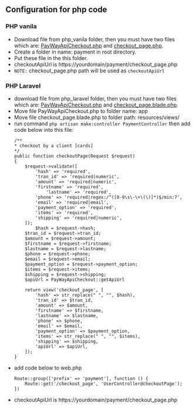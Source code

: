 ## Configuration for php code

### PHP vanila

- Download file from php_vanila folder, then you must have two files which are: [PayWayApiCheckout.php](php_vanila/PayWayApiCheckout.php) and [checkout_page.php](php_vanila/checkout_page.php). 
- Create a folder in name: payment in root directory.
- Put these file in the this folder.
- checkoutApiUrl is https://yourdomain/payment/checkout_page.php 
- `NOTE:` checkout_page.php path will be used as `checkoutApiUrl`

### PHP Laravel
- download file from php_laravel folder, then you must have two files which are: [PayWayApiCheckout.php](php_laravel/PayWayApiCheckout.php) and [checkout_page.blade.php](php_laravel/checkout_page.blade.php).
- Move file PayWayApiCheckout.php to folder name: app
- Move file checkout_page.blade.php to folder path: resources/views/
- run command `php artisan make:controller PaymentController` then add code below into this file:
    ```
    /**
    * checkout by a client [cards]
    */
    public function checkoutPage(Request $request)
    {
        $request->validate([
            'hash' => 'required',
            'tran_id' => 'required|numeric',
            'amount' => 'required|numeric',
            'firstname' => 'required',
                'lastname' => 'required',
            'phone' => 'required|regex:/^([0-9\s\-\+\(\)]*)$/min:7',
            'email' => 'required|email',
            'payment_option' => 'required',
            'items' => 'required',
            'shipping' => 'required|numeric',
        ]);
            $hash = $request->hash;
        $tran_id = $request->tran_id;
        $amount = $request->amount;
        $firstname = $request->firstname;
        $lastname = $request->lastname;
        $phone = $request->phone;
        $email = $request->email;
        $payment_option = $request->payment_option;
        $items = $request->items;
        $shipping = $request->shipping;
        $apiUrl = PayWayApiCheckout::getApiUrl
        
        return view('checkout_page', [
            'hash' => str_replace(" ", "", $hash),
            'tran_id' => $tran_id,
            'amount' => $amount,
            'firstname' => $firstname,
            'lastname' => $lastname,
            'phone' => $phone,
            'email' => $email,
            'payment_option' => $payment_option,
            'items' => str_replace(" ", "", $items),
            'shipping' => $shipping,
            'apiUrl' => $apiUrl,
        ]);
    }
    ```
- add code below to web.php
    ```
    Route::group(['prefix' => 'payment'], function () {
        Route::get('/checkout_page', 'UserController@checkoutPage');
    })
    ```
- checkoutApiUrl is https://yourdomain/payment/checkout_page.php   